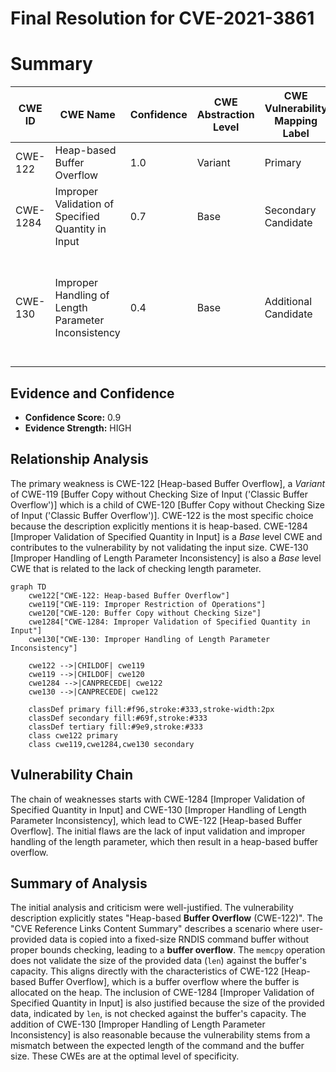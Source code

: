 # Final Resolution for CVE-2021-3861

# Summary
| CWE ID | CWE Name | Confidence | CWE Abstraction Level | CWE Vulnerability Mapping Label | CWE-Vulnerability Mapping Notes |
|---|---|---|---|---|---|
| CWE-122 | Heap-based Buffer Overflow | 1.0 | Variant | Primary | Allowed |
| CWE-1284 | Improper Validation of Specified Quantity in Input | 0.7 | Base | Secondary Candidate | Allowed, Contributing factor |
| CWE-130 | Improper Handling of Length Parameter Inconsistency | 0.4 | Base | Additional Candidate | Allowed, related to the lack of checking length parameter, could contribute the exploit |

## Evidence and Confidence

*   **Confidence Score:** 0.9
*   **Evidence Strength:** HIGH

## Relationship Analysis
The primary weakness is CWE-122 [Heap-based Buffer Overflow], a *Variant* of CWE-119 [Buffer Copy without Checking Size of Input ('Classic Buffer Overflow')] which is a child of CWE-120 [Buffer Copy without Checking Size of Input ('Classic Buffer Overflow')]. CWE-122 is the most specific choice because the description explicitly mentions it is heap-based. CWE-1284 [Improper Validation of Specified Quantity in Input] is a *Base* level CWE and contributes to the vulnerability by not validating the input size. CWE-130 [Improper Handling of Length Parameter Inconsistency] is also a *Base* level CWE that is related to the lack of checking length parameter.

```mermaid
graph TD
    cwe122["CWE-122: Heap-based Buffer Overflow"]
    cwe119["CWE-119: Improper Restriction of Operations"]
    cwe120["CWE-120: Buffer Copy without Checking Size"]
    cwe1284["CWE-1284: Improper Validation of Specified Quantity in Input"]
    cwe130["CWE-130: Improper Handling of Length Parameter Inconsistency"]

    cwe122 -->|CHILDOF| cwe119
    cwe119 -->|CHILDOF| cwe120
    cwe1284 -->|CANPRECEDE| cwe122
    cwe130 -->|CANPRECEDE| cwe122

    classDef primary fill:#f96,stroke:#333,stroke-width:2px
    classDef secondary fill:#69f,stroke:#333
    classDef tertiary fill:#9e9,stroke:#333
    class cwe122 primary
    class cwe119,cwe1284,cwe130 secondary
```

## Vulnerability Chain
The chain of weaknesses starts with CWE-1284 [Improper Validation of Specified Quantity in Input] and CWE-130 [Improper Handling of Length Parameter Inconsistency], which lead to CWE-122 [Heap-based Buffer Overflow]. The initial flaws are the lack of input validation and improper handling of the length parameter, which then result in a heap-based buffer overflow.

## Summary of Analysis
The initial analysis and criticism were well-justified. The vulnerability description explicitly states "Heap-based **Buffer Overflow** (CWE-122)". The "CVE Reference Links Content Summary" describes a scenario where user-provided data is copied into a fixed-size RNDIS command buffer without proper bounds checking, leading to a **buffer overflow**. The `memcpy` operation does not validate the size of the provided data (`len`) against the buffer's capacity. This aligns directly with the characteristics of CWE-122 [Heap-based Buffer Overflow], which is a buffer overflow where the buffer is allocated on the heap. The inclusion of CWE-1284 [Improper Validation of Specified Quantity in Input] is also justified because the size of the provided data, indicated by `len`, is not checked against the buffer's capacity. The addition of CWE-130 [Improper Handling of Length Parameter Inconsistency] is also reasonable because the vulnerability stems from a mismatch between the expected length of the command and the buffer size. These CWEs are at the optimal level of specificity.